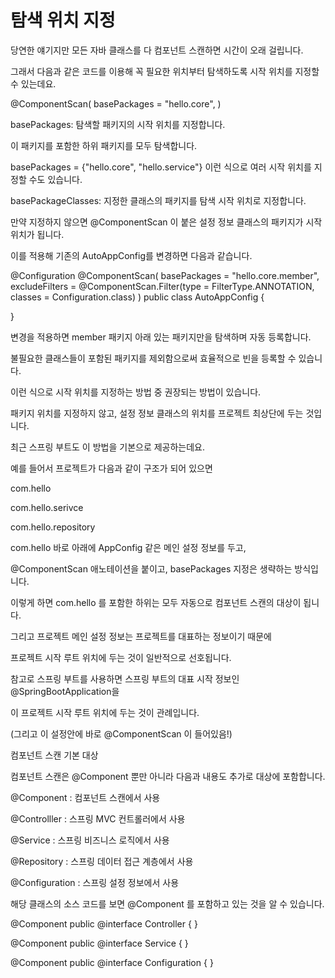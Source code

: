 # 탐색 위치 지정 
 

 

당연한 얘기지만 모든 자바 클래스를 다 컴포넌트 스캔하면 시간이 오래 걸립니다.

 

그래서 다음과 같은 코드를 이용해 꼭 필요한 위치부터 탐색하도록 시작 위치를 지정할 수 있는데요.

 

@ComponentScan(
	basePackages = "hello.core",
)
 

basePackages: 탐색할 패키지의 시작 위치를 지정합니다.

 

이 패키지를 포함한 하위 패키지를 모두 탐색합니다.

 

basePackages = {"hello.core", "hello.service"} 이런 식으로 여러 시작 위치를 지정할 수도 있습니다.

 

basePackageClasses: 지정한 클래스의 패키지를 탐색 시작 위치로 지정합니다.

 

만약 지정하지 않으면 @ComponentScan 이 붙은 설정 정보 클래스의 패키지가 시작 위치가 됩니다.

 

 

 

 

이를 적용해 기존의 AutoAppConfig를 변경하면 다음과 같습니다.

@Configuration
@ComponentScan(
        basePackages = "hello.core.member",
        excludeFilters = @ComponentScan.Filter(type = FilterType.ANNOTATION, classes = Configuration.class)
)
public class AutoAppConfig {

}
 

 

변경을 적용하면 member 패키지 아래 있는 패키지만을 탐색하며 자동 등록합니다.

 

불필요한 클래스들이 포함된 패키지를 제외함으로써 효율적으로 빈을 등록할 수 있습니다.

 

 

 

 

 

이런 식으로 시작 위치를 지정하는 방법 중 권장되는 방법이 있습니다.

 

패키지 위치를 지정하지 않고, 설정 정보 클래스의 위치를 프로젝트 최상단에 두는 것입니다.

 

최근 스프링 부트도 이 방법을 기본으로 제공하는데요.

 

예를 들어서 프로젝트가 다음과 같이 구조가 되어 있으면

 

com.hello

com.hello.serivce

com.hello.repository

 

 

com.hello 바로 아래에 AppConfig 같은 메인 설정 정보를 두고,

 

@ComponentScan 애노테이션을 붙이고, basePackages 지정은 생략하는 방식입니다.

 

 

 

이렇게 하면 com.hello 를 포함한 하위는 모두 자동으로 컴포넌트 스캔의 대상이 됩니다.

 

그리고 프로젝트 메인 설정 정보는 프로젝트를 대표하는 정보이기 때문에

 

프로젝트 시작 루트 위치에 두는 것이 일반적으로 선호됩니다.

 

 

 

참고로 스프링 부트를 사용하면 스프링 부트의 대표 시작 정보인 @SpringBootApplication을

 

이 프로젝트 시작 루트 위치에 두는 것이 관례입니다.

(그리고 이 설정안에 바로 @ComponentScan 이 들어있음!)

 

 

 

 

컴포넌트 스캔 기본 대상
 

컴포넌트 스캔은 @Component 뿐만 아니라 다음과 내용도 추가로 대상에 포함합니다.

 

@Component : 컴포넌트 스캔에서 사용

 

@Controlller : 스프링 MVC 컨트롤러에서 사용

 

@Service : 스프링 비즈니스 로직에서 사용

 

@Repository : 스프링 데이터 접근 계층에서 사용

 

@Configuration : 스프링 설정 정보에서 사용

 

 

해당 클래스의 소스 코드를 보면 @Component 를 포함하고 있는 것을 알 수 있습니다.

 

@Component 
public @interface Controller {
}

@Component 
public @interface Service {
}

@Component 
public @interface Configuration {
}
 
